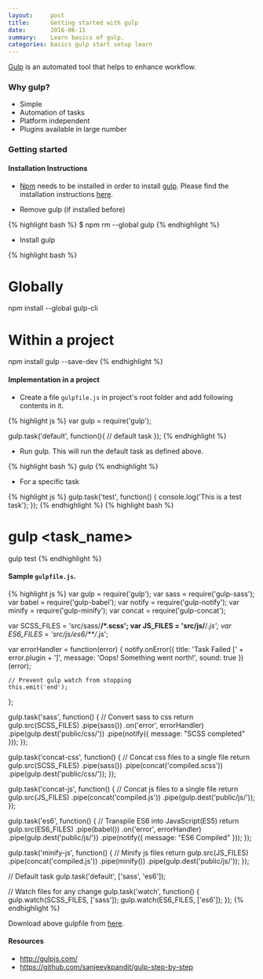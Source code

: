 ```yaml
---
layout:     post
title:      Getting started with gulp
date:       2016-06-11
summary:    Learn basics of gulp.
categories: basics gulp start setup learn
---
```


<a href="http://gulpjs.com/" target="_blank">Gulp</a> is an automated tool that helps to enhance workflow.

### Why gulp?

- Simple
- Automation of tasks
- Platform independent
- Plugins available in large number

### Getting started

#### Installation Instructions

- <a href="http://npmjs.com/" target="_blank">Npm</a> needs to be installed in order to install <a href="http://gulpjs.com/" target="_blank">gulp</a>. Please find the installation instructions <a href="{{site.baseurl}}/install-npm/" target="_blank">here</a>.

- Remove gulp (if installed before)

{% highlight bash %}
$ npm rm --global gulp
{% endhighlight %}

- Install gulp

{% highlight bash %}
# Globally
npm install --global gulp-cli

# Within a project
npm install gulp --save-dev
{% endhighlight %}

#### Implementation in a project

- Create a file `gulpfile.js` in project's root folder and add following contents in it.

{% highlight js %}
var gulp = require('gulp');

gulp.task('default', function(){
    // default task
});
{% endhighlight %}

- Run gulp. This will run the default task as defined above.

{% highlight bash %}
gulp
{% endhighlight %}

- For a specific task

{% highlight js %}
gulp.task('test', function() {
    console.log('This is a test task');
});
{% endhighlight %}
{% highlight bash %}
# gulp <task_name>
gulp test
{% endhighlight %}

#### Sample `gulpfile.js`.

{% highlight js %}
var gulp = require('gulp');
var sass = require('gulp-sass');
var babel = require('gulp-babel');
var notify = require('gulp-notify');
var minify = require('gulp-minify');
var concat = require('gulp-concat');

var SCSS_FILES = 'src/sass/**/*.scss';
var JS_FILES = 'src/js/**/*.js';
var ES6_FILES = 'src/js/es6/**/*.js';

var errorHandler = function(error) {
    notify.onError({
        title: 'Task Failed [' + error.plugin + ']',
        message: 'Oops! Something went north!',
        sound: true
    })(error);

    // Prevent gulp watch from stopping
    this.emit('end');
};

gulp.task('sass', function() {
    // Convert sass to css
    return gulp.src(SCSS_FILES)
        .pipe(sass())
        .on('error', errorHandler)
        .pipe(gulp.dest('public/css/'))
        .pipe(notify({
            message: "SCSS completed"
        }));
});

gulp.task('concat-css', function() {
    // Concat css files to a single file
    return gulp.src(SCSS_FILES)
        .pipe(sass())
        .pipe(concat('compiled.scss'))
        .pipe(gulp.dest('public/css/'));
});

gulp.task('concat-js', function() {
    // Concat js files to a single file
    return gulp.src(JS_FILES)
        .pipe(concat('compiled.js'))
        .pipe(gulp.dest('public/js/'));
});

gulp.task('es6', function() {
    // Transpile ES6 into JavaScript(ES5)
    return gulp.src(ES6_FILES)
        .pipe(babel())
        .on('error', errorHandler)
        .pipe(gulp.dest('public/js/'))
        .pipe(notify({
            message: "ES6 Compiled"
        }));
});

gulp.task('minify-js', function() {
    // Minify js files
    return gulp.src(JS_FILES)
        .pipe(concat('compiled.js'))
        .pipe(minify())
        .pipe(gulp.dest('public/js/'));
});

// Default task
gulp.task('default', ['sass', 'es6']);

// Watch files for any change
gulp.task('watch', function() {
    gulp.watch(SCSS_FILES, ['sass']);
    gulp.watch(ES6_FILES, ['es6']);
});
{% endhighlight %}

Download above gulpfile from <a href="https://gist.github.com/sanjeevkpandit/38e690d8c1625ee1486fa13e3d554700" target="_blank">here</a>.

#### Resources
* <a href="http://gulpjs.com/" target="_blank">http://gulpjs.com/</a>
* <a href="https://github.com/sanjeevkpandit/gulp-step-by-step" target="_blank">https://github.com/sanjeevkpandit/gulp-step-by-step</a>